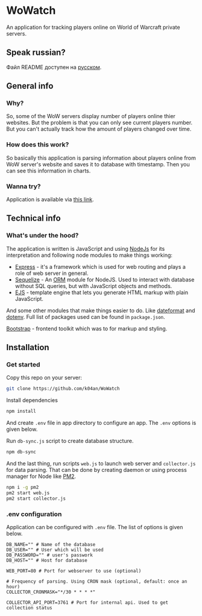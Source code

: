 # WoWatch
An application for tracking players online on World of Warcraft private servers.
## Speak russian?
Файл README доступен на [русском](https://github.com/k04an/WoWatch/blob/master/README_RU.md).
## General info
### Why?
So, some of the WoW servers display number of players online thier websites. But the problem is that you can only see current players number. But you can't actually track how the amount of players changed over time.
### How does this work?
So basically this application is parsing information about players online from WoW server's website and saves it to database with timestamp. Then you can see this information in charts.
### Wanna try?
Application is available via [this link](http://wowatch.k04an.site/).
## Technical info
### What's under the hood?
The application is written is JavaScript and using [NodeJs](https://nodejs.org) for its interpretation and following node modules to make things working:

- [Express](https://expressjs.com) - it's a framework which is used for web routing and plays a role of web server in general.
- [Sequelize](https://sequelize.org/) - An [ORM](https://en.wikipedia.org/wiki/Object%E2%80%93relational_mapping) module for NodeJS. Used to interact with database without SQL queries, but with JavaScript objects and methods.
- [EJS](https://ejs.co/) - template engine that lets you generate HTML markup with plain JavaScript.

And some other modules that make things easier to do. Like [dateformat](https://www.npmjs.com/package/dateformat) and [dotenv](https://www.npmjs.com/package/dotenv). Full list of packages used can be found in `package.json`.

[Bootstrap](https://getbootstrap.com/) - frontend toolkit which was to for markup and styling.

## Installation
### Get started
Copy this repo on your server:
```bash
git clone https://github.com/k04an/WoWatch
```

Install dependencies
```bash
npm install
```

And create `.env` file in app directory to configure an app. The `.env` options is given below.

Run `db-sync.js` script to create database structure.
```bash
npm db-sync
```

And the last thing, run scripts `web.js` to launch web server and `collector.js` for data parsing. That can be done by creating daemon or using process manager for Node like [PM2](https://pm2.keymetrics.io/).
```bash
npm i -g pm2
pm2 start web.js
pm2 start collector.js
```

### .env configuration
Application can be configured with `.env` file. The list of options is given below.
```Shell
DB_NAME="" # Name of the database
DB_USER="" # User which will be used
DB_PASSWORD="" # user's passwork
DB_HOST="" # Host for database

WEB_PORT=80 # Port for webserver to use (optional)

# Frequency of parsing. Using CRON mask (optional, default: once an hour)
COLLECTOR_CRONMASK="*/30 * * * *"

COLLECTOR_API_PORT=3761 # Port for internal api. Used to get collection status
```